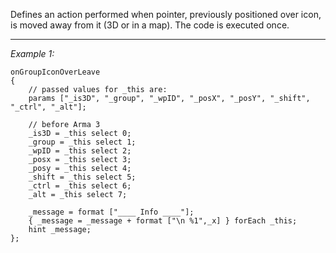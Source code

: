 Defines an action performed when pointer, previously positioned over icon, is moved away from it (3D or in a map). The code is executed once.


---
*Example 1:*
```sqf
onGroupIconOverLeave
{
	// passed values for _this are:
	params ["_is3D", "_group", "_wpID", "_posX", "_posY", "_shift", "_ctrl", "_alt"];

	// before Arma 3
	_is3D = _this select 0;
	_group = _this select 1;
	_wpID = _this select 2;
	_posx = _this select 3;
	_posy = _this select 4;
	_shift = _this select 5;
	_ctrl = _this select 6;
	_alt = _this select 7;

	_message = format ["____ Info ____"];
	{ _message = _message + format ["\n %1",_x] } forEach _this;
	hint _message;
};
```